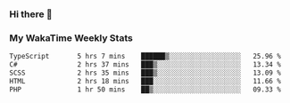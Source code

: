 ### Hi there 👋

<!--
**royschrauwen/royschrauwen** is a ✨ _special_ ✨ repository because its `README.md` (this file) appears on your GitHub profile.

Here are some ideas to get you started:

- 🔭 I’m currently working on ...
- 🌱 I’m currently learning ...
- 👯 I’m looking to collaborate on ...
- 🤔 I’m looking for help with ...
- 💬 Ask me about ...
- 📫 How to reach me: ...
- 😄 Pronouns: ...
- ⚡ Fun fact: ...
-->


### My WakaTime Weekly Stats
<!--START_SECTION:waka-->

```txt
TypeScript       5 hrs 7 mins    ██████▒░░░░░░░░░░░░░░░░░░   25.96 %
C#               2 hrs 37 mins   ███▒░░░░░░░░░░░░░░░░░░░░░   13.34 %
SCSS             2 hrs 35 mins   ███▒░░░░░░░░░░░░░░░░░░░░░   13.09 %
HTML             2 hrs 18 mins   ███░░░░░░░░░░░░░░░░░░░░░░   11.66 %
PHP              1 hr 50 mins    ██▒░░░░░░░░░░░░░░░░░░░░░░   09.33 %
```

<!--END_SECTION:waka-->
